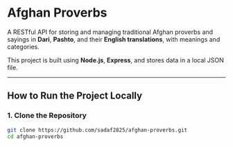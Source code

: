 # Afghan Proverbs 

A RESTful API for storing and managing traditional Afghan proverbs and sayings in **Dari**, **Pashto**, and their **English translations**, with meanings and categories.

This project is built using **Node.js**, **Express**, and stores data in a local JSON file.

---

##  How to Run the Project Locally

### 1. Clone the Repository

```bash
git clone https://github.com/sadaf2825/afghan-proverbs.git
cd afghan-proverbs



